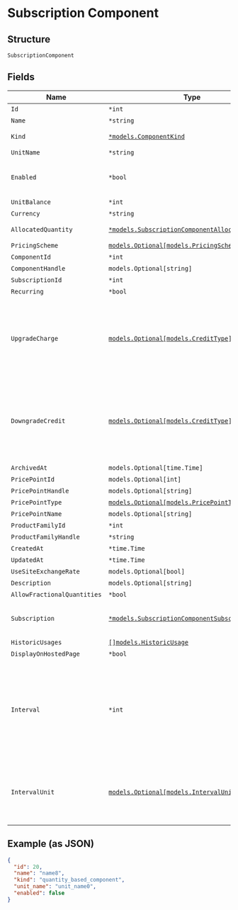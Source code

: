 
# Subscription Component

## Structure

`SubscriptionComponent`

## Fields

| Name | Type | Tags | Description |
|  --- | --- | --- | --- |
| `Id` | `*int` | Optional | - |
| `Name` | `*string` | Optional | - |
| `Kind` | [`*models.ComponentKind`](../../doc/models/component-kind.md) | Optional | A handle for the component type |
| `UnitName` | `*string` | Optional | - |
| `Enabled` | `*bool` | Optional | (for on/off components) indicates if the component is enabled for the subscription |
| `UnitBalance` | `*int` | Optional | - |
| `Currency` | `*string` | Optional | - |
| `AllocatedQuantity` | [`*models.SubscriptionComponentAllocatedQuantity`](../../doc/models/containers/subscription-component-allocated-quantity.md) | Optional | This is a container for one-of cases. |
| `PricingScheme` | [`models.Optional[models.PricingScheme]`](../../doc/models/pricing-scheme.md) | Optional | - |
| `ComponentId` | `*int` | Optional | - |
| `ComponentHandle` | `models.Optional[string]` | Optional | - |
| `SubscriptionId` | `*int` | Optional | - |
| `Recurring` | `*bool` | Optional | - |
| `UpgradeCharge` | [`models.Optional[models.CreditType]`](../../doc/models/credit-type.md) | Optional | The type of credit to be created when upgrading/downgrading. Defaults to the component and then site setting if one is not provided.<br>Available values: `full`, `prorated`, `none`. |
| `DowngradeCredit` | [`models.Optional[models.CreditType]`](../../doc/models/credit-type.md) | Optional | The type of credit to be created when upgrading/downgrading. Defaults to the component and then site setting if one is not provided.<br>Available values: `full`, `prorated`, `none`. |
| `ArchivedAt` | `models.Optional[time.Time]` | Optional | - |
| `PricePointId` | `models.Optional[int]` | Optional | - |
| `PricePointHandle` | `models.Optional[string]` | Optional | - |
| `PricePointType` | [`models.Optional[models.PricePointType]`](../../doc/models/price-point-type.md) | Optional | - |
| `PricePointName` | `models.Optional[string]` | Optional | - |
| `ProductFamilyId` | `*int` | Optional | - |
| `ProductFamilyHandle` | `*string` | Optional | - |
| `CreatedAt` | `*time.Time` | Optional | - |
| `UpdatedAt` | `*time.Time` | Optional | - |
| `UseSiteExchangeRate` | `models.Optional[bool]` | Optional | - |
| `Description` | `models.Optional[string]` | Optional | - |
| `AllowFractionalQuantities` | `*bool` | Optional | - |
| `Subscription` | [`*models.SubscriptionComponentSubscription`](../../doc/models/subscription-component-subscription.md) | Optional | An optional object, will be returned if provided `include=subscription` query param. |
| `HistoricUsages` | [`[]models.HistoricUsage`](../../doc/models/historic-usage.md) | Optional | - |
| `DisplayOnHostedPage` | `*bool` | Optional | - |
| `Interval` | `*int` | Optional | The numerical interval. i.e. an interval of '30' coupled with an interval_unit of day would mean this component price point would renew every 30 days. This property is only available for sites with Multifrequency enabled. |
| `IntervalUnit` | [`models.Optional[models.IntervalUnit]`](../../doc/models/interval-unit.md) | Optional | A string representing the interval unit for this component price point, either month or day. This property is only available for sites with Multifrequency enabled. |

## Example (as JSON)

```json
{
  "id": 20,
  "name": "name8",
  "kind": "quantity_based_component",
  "unit_name": "unit_name0",
  "enabled": false
}
```

